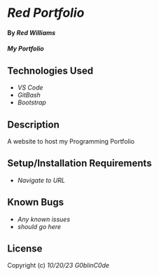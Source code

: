 # _Red Portfolio_

#### By _**Red Williams**_

#### _My Portfolio_

## Technologies Used

* _VS Code_
* _GitBash_
* _Bootstrap_

## Description

A website to host my Programming Portfolio

## Setup/Installation Requirements

* _Navigate to URL_



## Known Bugs

* _Any known issues_
* _should go here_

## License



Copyright (c) _10/20/23_ _G0blinC0de_